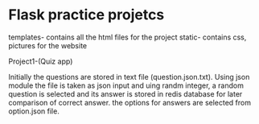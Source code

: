 # Flask practice projetcs

templates- contains all the html files for the project
static- contains css, pictures for the website

Project1-(Quiz app)
  
  Initially the questions are stored in text file (question.json.txt). Using json module the file is taken as json input and uing randm       integer, a random question is selected and its answer is stored in redis database for later comparison of correct answer. the options for   answers are selected from option.json file.
